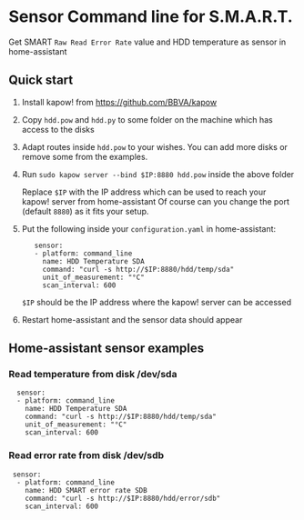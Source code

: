 # Sensor Command line for S.M.A.R.T.

Get SMART `Raw Read Error Rate` value and HDD temperature as sensor in home-assistant

## Quick start

1. Install kapow! from https://github.com/BBVA/kapow

2. Copy `hdd.pow` and `hdd.py` to some folder on the machine which has access to the disks

3. Adapt routes inside `hdd.pow` to your wishes. You can add more disks or remove some from the examples.

4. Run `sudo kapow server --bind $IP:8880 hdd.pow` inside the above folder

   Replace `$IP` with the IP address which can be used to reach your kapow! server from home-assistant
   Of course can you change the port (default `8880`) as it fits your setup. 

5. Put the following inside your `configuration.yaml` in home-assistant:

          sensor:
          - platform: command_line
            name: HDD Temperature SDA
            command: "curl -s http://$IP:8880/hdd/temp/sda"
            unit_of_measurement: "°C"
            scan_interval: 600
        
   `$IP` should be the IP address where the kapow! server can be accessed
   
6. Restart home-assistant and the sensor data should appear

## Home-assistant sensor examples

### Read temperature from disk /dev/sda

      sensor:
      - platform: command_line
        name: HDD Temperature SDA
        command: "curl -s http://$IP:8880/hdd/temp/sda"
        unit_of_measurement: "°C"
        scan_interval: 600
        
### Read error rate from disk /dev/sdb
      
     sensor:
      - platform: command_line
        name: HDD SMART error rate SDB
        command: "curl -s http://$IP:8880/hdd/error/sdb"
        scan_interval: 600


